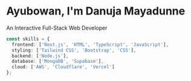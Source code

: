 # Ayubowan, I'm Danuja Mayadunne

An Interactive Full-Stack Web Developer

```typescript
const skills = {
  frontend: ['Next.js', 'HTML', 'TypeScript', 'JavaScript'],
  styling: ['Tailwind CSS', 'Bootstrap', 'CSS'],
  backend: ['Node.js'],
  database: ['MongoDB', 'Supabase'],
  cloud: ['AWS', 'Cloudflare', 'Vercel']
};
